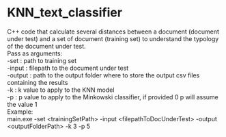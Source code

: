 # KNN_text_classifier
C++ code that calculate several distances between a document (document under test) and a set of document (training set) to understand the typology of the document under test.<br />
Pass as arguments:<br />
-set : path to training set<br />
-input : filepath to the document under test<br />
-output : path to the output folder where to store the output csv files containing the results<br />
-k : k value to apply to the KNN model<br />
-p : p value to apply to the Minkowski classifier, if provided 0 p will assume the value 1<br />
Example:<br />
main.exe -set \<trainingSetPath\> -input \<filepathToDocUnderTest\> -output \<outputFolderPath\> -k 3 -p 5